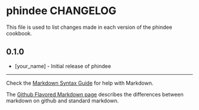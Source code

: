phindee CHANGELOG
=================

This file is used to list changes made in each version of the phindee cookbook.

0.1.0
-----
- [your_name] - Initial release of phindee

- - -
Check the [Markdown Syntax Guide](http://daringfireball.net/projects/markdown/syntax) for help with Markdown.

The [Github Flavored Markdown page](http://github.github.com/github-flavored-markdown/) describes the differences between markdown on github and standard markdown.
